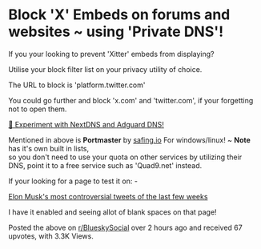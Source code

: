 # Block 'X' Embeds on forums and websites ~ using 'Private DNS'!

If you your looking to prevent 'Xitter' embeds from displaying?

Utilise your block filter list on your privacy utility of choice.

The URL to block is 'platform.twitter.com'

You could go further and block 'x.com' and 'twitter.com', if your forgetting not to open them.

[🧵 Experiment with NextDNS and Adguard DNS!](https://corkiejp.github.io/embedwriter.html?url=https://skywriter.blue/pages/did:plc:qxlh6bohvep3taqhmtpipx4b/post/3lexdcj4akk2k)

Mentioned in above is **Portmaster** by [safing.io](https://safing.io/) For windows/linux! ~ **Note** has it's own built in lists, \
so you don't need to use your quota on other services by utilizing their DNS, point it to a free service such as 'Quad9.net' instead.


If your looking for a page to test it on: - 

[Elon Musk's most controversial tweets of the last few weeks](https://www.standard.co.uk/news/politics/elon-musk-twitter-controversial-tweets-b1203330.html)

I have it enabled and seeing allot of blank spaces on that page!

Posted the above on [r/BlueskySocial](https://www.reddit.com/r/BlueskySocial/comments/1igxjbw/block_x_embeds_on_forums_and_websites_using/) over 2 hours ago and received 67 upvotes, with 3.3K Views.
